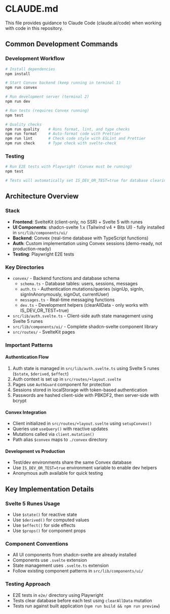 # CLAUDE.md

This file provides guidance to Claude Code (claude.ai/code) when working with code in this repository.

## Common Development Commands

### Development Workflow
```bash
# Install dependencies
npm install

# Start Convex backend (keep running in terminal 1)
npm run convex

# Run development server (terminal 2)
npm run dev

# Run tests (requires Convex running)
npm test

# Quality checks
npm run quality    # Runs format, lint, and type checks
npm run format     # Auto-format code with Prettier
npm run lint       # Check code style with ESLint and Prettier
npm run check      # Type check with svelte-check
```

### Testing
```bash
# Run E2E tests with Playwright (Convex must be running)
npm test

# Tests will automatically set IS_DEV_OR_TEST=true for database clearing
```

## Architecture Overview

### Stack
- **Frontend**: SvelteKit (client-only, no SSR) + Svelte 5 with runes
- **UI Components**: shadcn-svelte 1.x (Tailwind v4 + Bits UI) - fully installed in `src/lib/components/ui/`
- **Backend**: Convex (real-time database with TypeScript functions)
- **Auth**: Custom implementation using Convex sessions (demo-ready, not production-ready)
- **Testing**: Playwright E2E tests

### Key Directories
- `convex/` - Backend functions and database schema
  - `schema.ts` - Database tables: users, sessions, messages
  - `auth.ts` - Authentication mutations/queries (signUp, signIn, signInAnonymously, signOut, currentUser)
  - `messages.ts` - Real-time messaging functions
  - `dev.ts` - Development helpers (clearAllData - only works with IS_DEV_OR_TEST=true)
- `src/lib/auth.svelte.ts` - Client-side auth state management using Svelte 5 runes
- `src/lib/components/ui/` - Complete shadcn-svelte component library
- `src/routes/` - SvelteKit pages

### Important Patterns

#### Authentication Flow
1. Auth state is managed in `src/lib/auth.svelte.ts` using Svelte 5 runes (`$state`, `$derived`, `$effect`)
2. Auth context is set up in `src/routes/+layout.svelte` 
3. Pages use `AuthGuard` component for protection
4. Sessions stored in localStorage with token-based authentication
5. Passwords are hashed client-side with PBKDF2, then server-side with bcrypt

#### Convex Integration
- Client initialized in `src/routes/+layout.svelte` using `setupConvex()`
- Queries use `useQuery()` with reactive updates
- Mutations called via `client.mutation()`
- Path alias `$convex` maps to `./convex` directory

#### Development vs Production
- Test/dev environments share the same Convex database
- Use `IS_DEV_OR_TEST=true` environment variable to enable dev helpers
- Anonymous auth available for quick testing

## Key Implementation Details

### Svelte 5 Runes Usage
- Use `$state()` for reactive state
- Use `$derived()` for computed values
- Use `$effect()` for side effects
- Use `$props()` for component props

### Component Conventions
- All UI components from shadcn-svelte are already installed
- Components use `.svelte` extension
- State management uses `.svelte.ts` extension
- Follow existing component patterns in `src/lib/components/ui/`

### Testing Approach
- E2E tests in `e2e/` directory using Playwright
- Tests clear database before each test using `clearAllData` mutation
- Tests run against built application (`npm run build && npm run preview`)